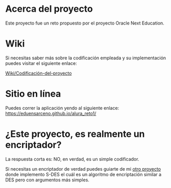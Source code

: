 Acerca del proyecto
======================
Este proyecto fue un reto propuesto por el proyecto
Oracle Next Education.

Wiki
=======
Si necesitas saber más sobre la codificación empleada y su implementación puedes visitar el siguiente enlace:

[Wiki/Codificación-del-proyecto][2]

Sitio en línea
=================
Puedes correr la aplicación yendo al siguiente enlace: https://eduensarceno.github.io/alura_reto1/

¿Este proyecto, es realmente un encriptador?
=============================================
La respuesta corta es: NO, en verdad, es un simple codificador.

Si necesitas un encriptador de verdad puedes guiarte de mi [otro proyecto][1] donde
implemento S-DES el cuál es un algoritmo de encriptación similar a DES pero con
argumentos más simples.

[1]: https://github.com/EduenSarceno/WIP/tree/master/simple-DES
[2]: https://github.com/EduenSarceno/alura_reto1/wiki/Codificaci%C3%B3n-del-proyecto
